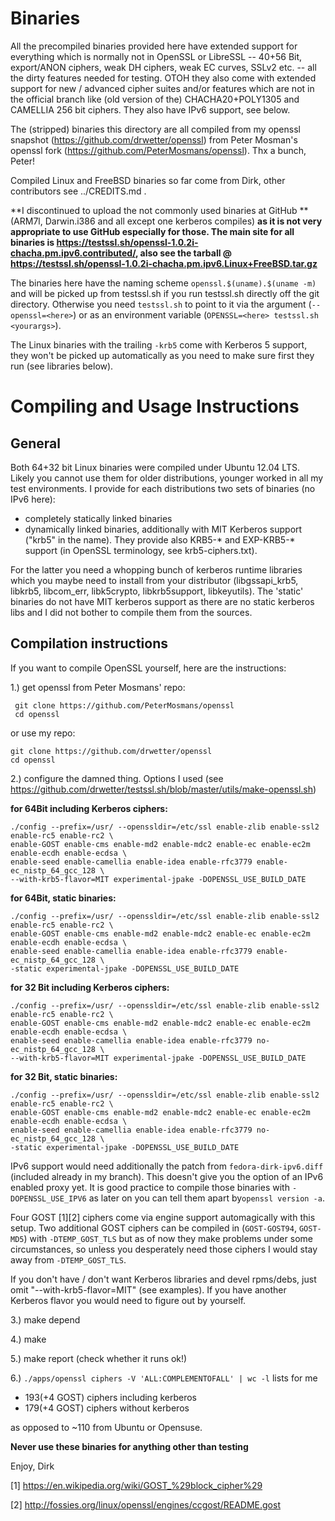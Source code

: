 
Binaries
========

All the precompiled binaries provided here have extended support for
everything which is normally not in OpenSSL or LibreSSL -- 40+56 Bit,
export/ANON ciphers, weak DH ciphers, weak EC curves, SSLv2 etc. -- all the dirty
features needed for testing. OTOH they also come with extended support
for new / advanced cipher suites and/or features which are not in the 
official branch like (old version of the) CHACHA20+POLY1305 and CAMELLIA 256 bit ciphers.
They also have IPv6 support, see below.

The (stripped) binaries this directory are all compiled from my openssl
snapshot (https://github.com/drwetter/openssl) from Peter Mosman's openssl
fork (https://github.com/PeterMosmans/openssl). Thx a bunch, Peter!

Compiled Linux and FreeBSD binaries so far come from Dirk, other
contributors see ../CREDITS.md .

**I discontinued to upload the not commonly used binaries at GitHub ** (ARM7l, Darwin.i386 and all except one kerberos compiles) **as it is not very appropriate to use GitHub especially for those. The main site for all 
binaries is https://testssl.sh/openssl-1.0.2i-chacha.pm.ipv6.contributed/, also see the tarball @
https://testssl.sh/openssl-1.0.2i-chacha.pm.ipv6.Linux+FreeBSD.tar.gz**

The binaries here have the naming scheme ``openssl.$(uname).$(uname -m)``
and will be picked up from testssl.sh if you run testssl.sh directly
off the git directory. Otherwise you need ``testssl.sh`` to point to it 
via the argument (``--openssl=<here>``) or as an environment variable
(``OPENSSL=<here> testssl.sh <yourargs>``).

The Linux binaries with the trailing ``-krb5`` come with Kerberos 5 support, 
they won't be picked up automatically as you need to make sure first they
run (see libraries below).


Compiling and Usage Instructions
================================

General
-------

Both 64+32 bit Linux binaries were compiled under Ubuntu 12.04 LTS. Likely you
cannot use them for older distributions, younger worked in all my test environments. 
I provide for each distributions two sets of binaries (no IPv6 here):

* completely statically linked binaries
* dynamically linked binaries, additionally with MIT Kerberos support ("krb5" in the name).
  They provide also KRB5-* and EXP-KRB5-* support (in OpenSSL terminology, see krb5-ciphers.txt). 

For the latter you need a whopping bunch of kerberos runtime libraries which you maybe need to 
install from your distributor (libgssapi_krb5, libkrb5, libcom_err, libk5crypto, libkrb5support, 
libkeyutils). The 'static' binaries do not have MIT kerberos support as there are no
static kerberos libs and I did not bother to compile them from the sources.


Compilation instructions
------------------------

If you want to compile OpenSSL yourself, here are the instructions:

1.) get openssl from Peter Mosmans' repo:

     git clone https://github.com/PeterMosmans/openssl
     cd openssl

or use my repo:

    git clone https://github.com/drwetter/openssl
    cd openssl


2.) configure the damned thing. Options I used (see https://github.com/drwetter/testssl.sh/blob/master/utils/make-openssl.sh)

**for 64Bit including Kerberos ciphers:**

    ./config --prefix=/usr/ --openssldir=/etc/ssl enable-zlib enable-ssl2 enable-rc5 enable-rc2 \
    enable-GOST enable-cms enable-md2 enable-mdc2 enable-ec enable-ec2m enable-ecdh enable-ecdsa \
    enable-seed enable-camellia enable-idea enable-rfc3779 enable-ec_nistp_64_gcc_128 \
    --with-krb5-flavor=MIT experimental-jpake -DOPENSSL_USE_BUILD_DATE

**for 64Bit, static binaries:**

    ./config --prefix=/usr/ --openssldir=/etc/ssl enable-zlib enable-ssl2 enable-rc5 enable-rc2 \
    enable-GOST enable-cms enable-md2 enable-mdc2 enable-ec enable-ec2m enable-ecdh enable-ecdsa \
    enable-seed enable-camellia enable-idea enable-rfc3779 enable-ec_nistp_64_gcc_128 \
    -static experimental-jpake -DOPENSSL_USE_BUILD_DATE

**for 32 Bit including Kerberos ciphers:**

    ./config --prefix=/usr/ --openssldir=/etc/ssl enable-zlib enable-ssl2 enable-rc5 enable-rc2 \
    enable-GOST enable-cms enable-md2 enable-mdc2 enable-ec enable-ec2m enable-ecdh enable-ecdsa \
    enable-seed enable-camellia enable-idea enable-rfc3779 no-ec_nistp_64_gcc_128 \
    --with-krb5-flavor=MIT experimental-jpake -DOPENSSL_USE_BUILD_DATE

 **for 32 Bit, static binaries:**

    ./config --prefix=/usr/ --openssldir=/etc/ssl enable-zlib enable-ssl2 enable-rc5 enable-rc2 \
    enable-GOST enable-cms enable-md2 enable-mdc2 enable-ec enable-ec2m enable-ecdh enable-ecdsa \
    enable-seed enable-camellia enable-idea enable-rfc3779 no-ec_nistp_64_gcc_128 \
    -static experimental-jpake -DOPENSSL_USE_BUILD_DATE 

IPv6 support would need additionally the patch from ``fedora-dirk-ipv6.diff`` (included already
in my branch).  This doesn't give you the option of an IPv6 enabled proxy yet.
It is good practice to compile those binaries with ``-DOPENSSL_USE_IPV6`` as
later on you can tell them apart by``openssl version -a``.

Four GOST [1][2] ciphers come via engine support automagically with this setup. Two additional GOST 
ciphers can be compiled in (``GOST-GOST94``, ``GOST-MD5``) with ``-DTEMP_GOST_TLS`` but as of now they make 
problems under some circumstances, so unless you desperately need those ciphers I would stay away from 
``-DTEMP_GOST_TLS``.

If you don't have / don't want Kerberos libraries and devel rpms/debs, just omit "--with-krb5-flavor=MIT"
(see examples).  If you have another Kerberos flavor you would need to figure out by yourself.

3.) make depend

4.) make

5.) make report (check whether it runs ok!)

6.) ``./apps/openssl ciphers -V 'ALL:COMPLEMENTOFALL' | wc -l`` lists for me
* 193(+4 GOST) ciphers including kerberos 
* 179(+4 GOST) ciphers without kerberos

as opposed to ~110 from Ubuntu or Opensuse. 

**Never use these binaries for anything other than testing**

Enjoy, Dirk

[1] https://en.wikipedia.org/wiki/GOST_%29block_cipher%29

[2] http://fossies.org/linux/openssl/engines/ccgost/README.gost


